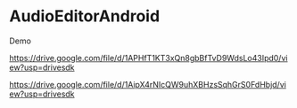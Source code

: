 # AudioEditorAndroid

Demo

https://drive.google.com/file/d/1APHfT1KT3xQn8gbBfTvD9WdsLo43Ipd0/view?usp=drivesdk


https://drive.google.com/file/d/1AipX4rNIcQW9uhXBHzsSqhGrS0FdHbjd/view?usp=drivesdk
